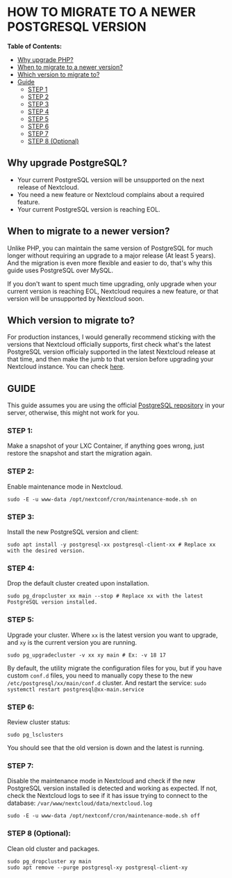 # HOW TO MIGRATE TO A NEWER POSTGRESQL VERSION

**Table of Contents:**
 + [Why upgrade PHP?](#why-upgrade-php)
 + [When to migrate to a newer version?](#when-to-migrate-to-a-newer-version)
 + [Which version to migrate to?](#which-version-to-migrate-to)
 + [Guide](#guide)
	+ [STEP 1](#step-1)
	+ [STEP 2](#step-2)
	+ [STEP 3](#step-3)
	+ [STEP 4](#step-4)
	+ [STEP 5](#step-5)
	+ [STEP 6](#step-6)
	+ [STEP 7](#step-7)
	+ [STEP 8 (Optional)](#step-8-optional)

## Why upgrade PostgreSQL?

- Your current PostgreSQL version will be unsupported on the next release of Nextcloud.
- You need a new feature or Nextcloud complains about a required feature.
- Your current PostgreSQL version is reaching EOL.

## When to migrate to a newer version?

Unlike PHP, you can maintain the same version of PostgreSQL for much longer without requiring an upgrade to a major release (At least 5 years). And the migration is even more flexible and easier to do, that's why this guide uses PostgreSQL over MySQL.

If you don't want to spent much time upgrading, only upgrade when your current version is reaching EOL, Nextcloud requires a new feature, or that version will be unsupported by Nextcloud soon.

## Which version to migrate to?

For production instances, I would generally recommend sticking with the versions that Nextcloud officially supports, first check what's the latest PostgreSQL version officialy supported in the latest Nextcloud release at that time, and then make the jumb to that version before upgrading your Nextcloud instance. You can check [here](https://docs.nextcloud.com/server/latest/admin_manual/installation/system_requirements.html#:~:text=PostgreSQL).

## GUIDE

This guide assumes you are using the official [PostgreSQL repository](https://www.postgresql.org/download/linux/debian/#:~:text=apt%20install%20postgresql-,PostgreSQL%20Apt%20Repository,-If%20the%20version) in your server, otherwise, this might not work for you.

### STEP 1:
Make a snapshot of your LXC Container, if anything goes wrong, just restore the snapshot and start the migration again.

### STEP 2:
Enable maintenance mode in Nextcloud.

    sudo -E -u www-data /opt/nextconf/cron/maintenance-mode.sh on

### STEP 3:
Install the new PostgreSQL version and client:

    sudo apt install -y postgresql-xx postgresql-client-xx # Replace xx with the desired version.

### STEP 4:
Drop the default cluster created upon installation.

    sudo pg_dropcluster xx main --stop # Replace xx with the latest PostgreSQL version installed.

### STEP 5:
Upgrade your cluster. Where `xx` is the latest version you want to upgrade, and `xy` is the current version you are running.

    sudo pg_upgradecluster -v xx xy main # Ex: -v 18 17

By default, the utility migrate the configuration files for you, but if you have custom `conf.d` files, you need to manually copy these to the new `/etc/postgresql/xx/main/conf.d` cluster. And restart the service: `sudo systemctl restart postgresql@xx-main.service`

### STEP 6:
Review cluster status:

    sudo pg_lsclusters

You should see that the old version is down and the latest is running.

### STEP 7:
Disable the maintenance mode in Nextcloud and check if the new PostgreSQL version installed is detected and working as expected. If not, check the Nextcloud logs to see if it has issue trying to connect to the database: `/var/www/nextcloud/data/nextcloud.log`

    sudo -E -u www-data /opt/nextconf/cron/maintenance-mode.sh off

### STEP 8 (Optional):
Clean old cluster and packages.

    sudo pg_dropcluster xy main
    sudo apt remove --purge postgresql-xy postgresql-client-xy
